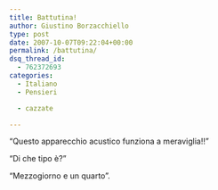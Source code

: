 ```yaml
---
title: Battutina!
author: Giustino Borzacchiello
type: post
date: 2007-10-07T09:22:04+00:00
permalink: /battutina/
dsq_thread_id:
  - 762372693
categories:
  - Italiano
  - Pensieri

  - cazzate

---
```

&#8220;Questo apparecchio acustico funziona a meraviglia!!&#8221;

&#8220;Di che tipo è?&#8221;

&#8220;Mezzogiorno e un quarto&#8221;.